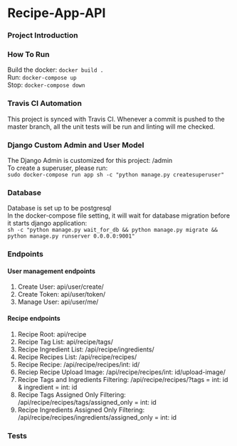 # Recipe-App-API

### Project Introduction 

### How To Run 
Build the docker: `docker build .` </br>
Run: `docker-compose up`</br>
Stop: `docker-compose down`</br>

### Travis CI Automation 
This project is synced with Travis CI. Whenever a commit is pushed to the master branch, all the unit tests will be run and linting will me checked. 

### Django Custom Admin and User Model 
The Django Admin is customized for this project: /admin </br>
To create a superuser, please run: </br>
`sudo docker-compose run app sh -c "python manage.py createsuperuser"`</br>

### Database 
Database is set up to be postgresql </br>
In the docker-compose file setting, it will wait for database migration before it starts django application: </br>
`sh -c "python manage.py wait_for_db && python manage.py migrate && python manage.py runserver 0.0.0.0:9001"`

### Endpoints
#### User management endpoints
1. Create User: api/user/create/
2. Create Token: api/user/token/
3. Manage User: api/user/me/
#### Recipe endpoints
1. Recipe Root: api/recipe
2. Recipe Tag List: api/recipe/tags/
3. Recipe Ingredient List: /api/recipe/ingredients/
4. Recipe Recipes List: /api/recipe/recipes/
5. Recipe Recipe: /api/recipe/recipes/int: id/
6. Reciep Recipe Upload Image: /api/recipe/recipes/int: id/upload-image/ 
7. Recipe Tags and Ingredients Filtering: /api/recipe/recipes/?tags = int: id & ingredient = int: id
8. Recipe Tags Assigned Only Filtering: /api/recipe/recipes/tags/assigned_only = int: id 
9. Recipe Ingredients Assigned Only Filtering: /api/recipe/recipes/ingredients/assigned_only = int: id 

### Tests
